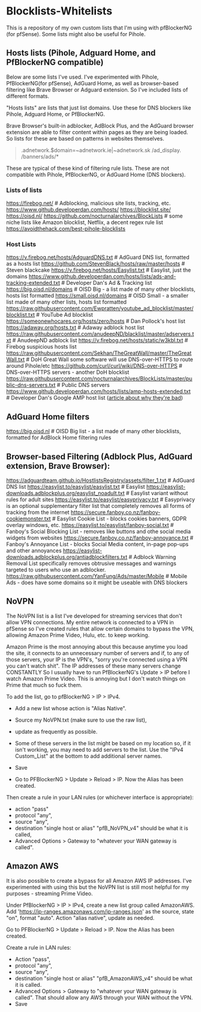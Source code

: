 ﻿# Blocklists-Whitelists
 
 This is a repository of my own custom lists that I'm using with pfBlockerNG (for pfSense). Some lists might also be useful for Pihole.
 
 ## Hosts lists (Pihole, Adguard Home, and PfBlockerNG compatible)
Below are some lists I've used. I've experimented with Pihole, PfBlockerNG(for pfSense), AdGuard Home, as well as browser-based filtering like Brave Browser or Adguard extension. So I've included lists of different formats. 

"Hosts lists" are lists that just list domains. Use these for DNS blockers like Pihole, Adguard Home, or PfBlockerNG. 

Brave Browser's built-in adblocker, AdBlock Plus, and the AdGuard browser extension are able to filter content within pages as they are being loaded. So lists for these are based on patterns in websites themselves.

> .adnetwork.$domain=~adnetwork.ie|~adnetwork.sk
> /ad_display.
> /banners/ads/*

These are typical of these kind of filtering rule lists. These are not compatible with Pihole, PfBlockerNG, or AdGuard Home (DNS blockers).

### Lists of lists
https://firebog.net/   # Adblocking, malicious site lists, tracking, etc.
https://www.github.developerdan.com/hosts/
https://blocklist.site/
https://oisd.nl/
https://github.com/nocturnalarchives/BlockLists  # some niche lists like Amazon blocklist, Netflix, a decent regex rule list
https://avoidthehack.com/best-pihole-blocklists

### Host Lists
https://v.firebog.net/hosts/AdguardDNS.txt   # AdGuard DNS list, formatted as a hosts list
https://github.com/StevenBlack/hosts/raw/master/hosts      # Steven blackcake
https://v.firebog.net/hosts/Easylist.txt # Easylist, just the domains
https://www.github.developerdan.com/hosts/lists/ads-and-tracking-extended.txt  # Developer Dan's Ad & Tracking list
https://big.oisd.nl/domains # OISD Big - a list made of many other blocklists, hosts list formatted
https://small.oisd.nl/domains # OISD Small - a smaller list made of many other lists, hosts list formatted
https://raw.githubusercontent.com/Ewpratten/youtube_ad_blocklist/master/blocklist.txt # YouTube Ad blocklist
https://someonewhocares.org/hosts/zero/hosts # Dan Pollock's host list
https://adaway.org/hosts.txt # Adaway adblock host list
https://raw.githubusercontent.com/anudeepND/blacklist/master/adservers.txt # AnudeepND adblock list
https://v.firebog.net/hosts/static/w3kbl.txt # Firebog suspicious hosts list
https://raw.githubusercontent.com/Sekhan/TheGreatWall/master/TheGreatWall.txt # DoH Great Wall some software will use DNS-over-HTTPS to route around Pihole/etc
https://github.com/curl/curl/wiki/DNS-over-HTTPS # DNS-over-HTTPS servers - another DoH blocklist
https://raw.githubusercontent.com/nocturnalarchives/BlockLists/master/public-dns-servers.txt # Public DNS servers
https://www.github.developerdan.com/hosts/lists/amp-hosts-extended.txt # Developer Dan's Google AMP host list ([article about why they're bad](https://www.theregister.com/2017/05/19/open_source_insider_google_amp_bad_bad_bad/))

## AdGuard Home filters
https://big.oisd.nl  # OISD Big list - a list made of many other blocklists, formatted for AdBlock Home filtering rules

## Browser-based Filtering (Adblock Plus, AdGuard extension, Brave Browser):
https://adguardteam.github.io/HostlistsRegistry/assets/filter_1.txt   # AdGuard DNS list
https://easylist.to/easylist/easylist.txt  # Easylist
https://easylist-downloads.adblockplus.org/easylist_noadult.txt # Easylist variant without rules for adult sites
https://easylist.to/easylist/easyprivacy.txt # Easyprivacy  is an optional supplementary filter list that completely removes all forms of tracking from the internet
https://secure.fanboy.co.nz/fanboy-cookiemonster.txt # Easylist Cookie List - blocks cookies banners, GDPR overlay windows, etc.
https://easylist.to/easylist/fanboy-social.txt # Fanboy's Social Blocking List - removes like buttons and othe social media widgets from websites
https://secure.fanboy.co.nz/fanboy-annoyance.txt # Fanboy's Annoyance List - blocks Social Media content, in-page pop-ups and other annoyances
https://easylist-downloads.adblockplus.org/antiadblockfilters.txt # Adblock Warning Removal List specifically removes obtrusive messages and warnings targeted to users who use an adblocker.
https://raw.githubusercontent.com/YanFung/Ads/master/Mobile   # Mobile Ads - does have some domains so it might be useable with DNS blockers

 
 ## NoVPN
 The NoVPN list is a list I've developed for streaming services that don't allow VPN connections.  My entire network is connected to a VPN in pfSense so I've created rules that allow certain domains to bypass the VPN, allowing Amazon Prime Video, Hulu, etc. to keep working. 
 
 Amazon Prime is the most annoying about this because anytime you load the site, it connects to an unnecessary number of servers and if, to any of those servers, your IP is the VPN's, "sorry you're connected using a VPN you can't watch shit". The IP addresses of these many servers change CONSTANTLY So I usually have to run PfBlockerNG's Update > IP before I watch Amazon Prime Video. This is annoying but I don't watch things on Prime that much so fuck them. 
 

To add the list, go to pfBlockerNG > IP > IPv4. 
- Add a new list whose action is "Alias Native". 
- Source my NoVPN.txt (make sure to use the raw list), 
- update as frequently as possible. 
- Some of these servers in the list might be based on my location so, if it isn't working, you may need to add servers to the list. Use the "IPv4 Custom_List" at the bottom to add additional server names. 
- Save

- Go to PFBlockerNG > Update > Reload > IP. Now the Alias has been created.

Then create a rule in your LAN rules (or whichever interface is appropriate):
- action "pass"
- protocol "any", 
- source "any", 
- destination "single host or alias" "pfB_NoVPN_v4" should be what it is called, 
- Advanced Options > Gateway to "whatever your WAN gateway is called".

## Amazon AWS
It is also possible to create a bypass for all Amazon AWS IP addresses. I've experimented with using this but the NoVPN list is still most helpful for my purposes - streaming Prime Video.

Under PfBlockerNG > IP > IPv4, create a new list group called AmazonAWS.  Add 'https://ip-ranges.amazonaws.com/ip-ranges.json' as the source, state "on", format "auto". Action "alias native", update as needed.

Go to PFBlockerNG > Update > Reload > IP. Now the Alias has been created.

Create a rule in LAN rules:
- Action "pass", 
- protocol "any", 
- source "any", 
- destination "single host or alias" "pfB_AmazonAWS_v4" should be what it is called. 
- Advanced Options > Gateway to "whatever your WAN gateway is called". That should allow any AWS through your WAN without the VPN.
- Save
